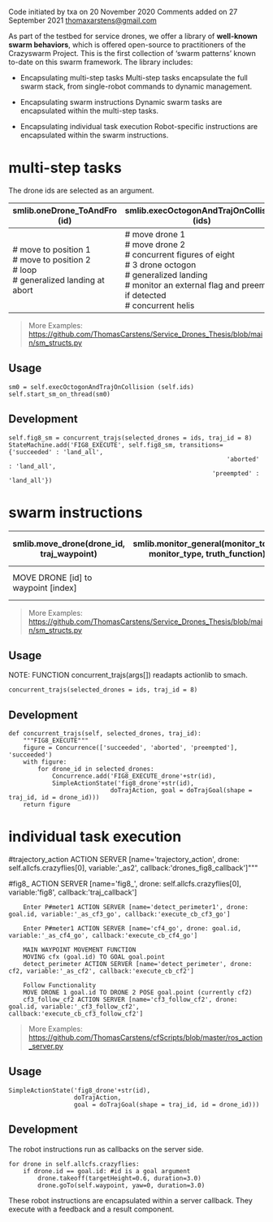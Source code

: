Code initiated by txa on 20 November 2020
Comments added on 27 September 2021
thomaxarstens@gmail.com

As part of the testbed for service drones, we offer a library of **well-known swarm behaviors**, which is offered open-source to practitioners of the Crazyswarm Project. This is the first collection of ‘swarm patterns’ known to-date on this swarm framework. The library includes:

* Encapsulating multi-step tasks
Multi-step tasks encapsulate the full swarm stack, from single-robot commands to dynamic management.

* Encapsulating swarm instructions
Dynamic swarm tasks are encapsulated within the multi-step tasks.

* Encapsulating individual task execution
Robot-specific instructions are encapsulated within the swarm instructions.

# multi-step tasks
The drone ids are selected as an argument.

| smlib.oneDrone_ToAndFro (id) | smlib.execOctogonAndTrajOnCollision (ids) |
|-- | -- |
| # move to position 1<br># move to position 2<br># loop<br># generalized landing at abort | # move drone 1<br># move drone 2<br># concurrent figures of eight<br># 3 drone octogon<br># generalized landing<br># monitor an external flag and preempt if detected<br># concurrent helis |

> More Examples: https://github.com/ThomasCarstens/Service_Drones_Thesis/blob/main/sm_structs.py


## Usage
    sm0 = self.execOctogonAndTrajOnCollision (self.ids)
    self.start_sm_on_thread(sm0)

## Development
    self.fig8_sm = concurrent_trajs(selected_drones = ids, traj_id = 8)
    StateMachine.add('FIG8_EXECUTE', self.fig8_sm, transitions={'succeeded' : 'land_all', 
                                                                'aborted' : 'land_all', 
                                                            'preempted' : 'land_all'}) 


# swarm instructions
| smlib.move_drone(drone_id, traj_waypoint) | smlib.monitor_general(monitor_topic, monitor_type, truth_function) | smlib.land_group(self, selected_drones, traj_waypoint) | smlib.concurrent_trajs(self, selected_drones, traj_id) |
|-- | -- | -- | -- |
| MOVE DRONE [id] to waypoint [index] |   | Land all the drones to their respective points | CONCURRENT Fo8s CONTAINER # Using all the ids currently running. |


> More Examples: https://github.com/ThomasCarstens/Service_Drones_Thesis/blob/main/sm_structs.py
## Usage
NOTE: FUNCTION concurrent_trajs(args[]) readapts actionlib to smach.

    concurrent_trajs(selected_drones = ids, traj_id = 8)

## Development
    def concurrent_trajs(self, selected_drones, traj_id):
        """FIG8_EXECUTE""" 
        figure = Concurrence(['succeeded', 'aborted', 'preempted'], 'succeeded')
        with figure:
            for drone_id in selected_drones:
                Concurrence.add('FIG8_EXECUTE_drone'+str(id),
                SimpleActionState('fig8_drone'+str(id),
                                doTrajAction, goal = doTrajGoal(shape = traj_id, id = drone_id)))
        return figure


# individual task execution
#trajectory_action ACTION SERVER [name='trajectory_action', drone: self.allcfs.crazyflies[0], variable:'_as2', callback:'drones_fig8_callback']"""

#fig8_ ACTION SERVER [name='fig8_', drone: self.allcfs.crazyflies[0], variable:'fig8', callback:'traj_callback']

        Enter P#meter1 ACTION SERVER [name='detect_perimeter1', drone: goal.id, variable:'_as_cf3_go', callback:'execute_cb_cf3_go']

        Enter P#meter1 ACTION SERVER [name='cf4_go', drone: goal.id, variable:'_as_cf4_go', callback:'execute_cb_cf4_go']

        MAIN WAYPOINT MOVEMENT FUNCTION
		MOVING cfx (goal.id) TO GOAL goal.point
		detect_perimeter ACTION SERVER [name='detect_perimeter', drone: cf2, variable:'_as_cf2', callback:'execute_cb_cf2']

		Follow Functionality
		MOVE DRONE 1 goal.id TO DRONE 2 POSE goal.point (currently cf2)
        cf3_follow_cf2 ACTION SERVER [name='cf3_follow_cf2', drone: goal.id, variable:'_cf3_follow_cf2', callback:'execute_cb_cf3_follow_cf2']

> More Examples: https://github.com/ThomasCarstens/cfScripts/blob/master/ros_action_server.py
## Usage
    SimpleActionState('fig8_drone'+str(id),
                      doTrajAction, 
                      goal = doTrajGoal(shape = traj_id, id = drone_id)))

## Development
The robot instructions run as callbacks on the server side. 

    for drone in self.allcfs.crazyflies:                              
        if drone.id == goal.id: #id is a goal argument
            drone.takeoff(targetHeight=0.6, duration=3.0)
            drone.goTo(self.waypoint, yaw=0, duration=3.0)

These robot instructions are encapsulated within a server callback.
They execute with a feedback and a result component.